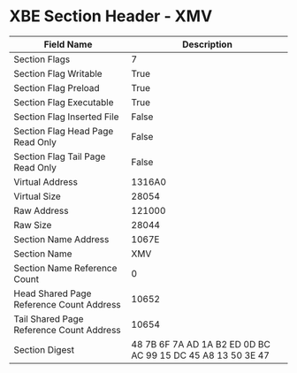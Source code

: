 # XBE Section Header - XMV

| Field Name | Description |
|---|---|
| Section Flags | 7 |
| Section Flag Writable | True |
| Section Flag Preload | True |
| Section Flag Executable | True |
| Section Flag Inserted File | False |
| Section Flag Head Page Read Only | False |
| Section Flag Tail Page Read Only | False |
| Virtual Address | 1316A0 |
| Virtual Size | 28054 |
| Raw Address | 121000 |
| Raw Size | 28044 |
| Section Name Address | 1067E |
| Section Name | XMV |
| Section Name Reference Count | 0 |
| Head Shared Page Reference Count Address | 10652 |
| Tail Shared Page Reference Count Address | 10654 |
| Section Digest | 48 7B 6F 7A AD 1A B2 ED 0D BC AC 99 15 DC 45 A8 13 50 3E 47 |
